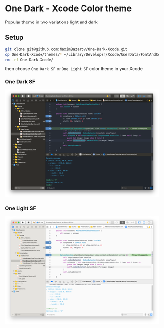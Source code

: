 # One Dark - Xcode Color theme

Popular theme in two variations light and dark

## Setup
```sh
git clone git@github.com:MaximBazarov/One-Dark-Xcode.git
cp One-Dark-Xcode/themes/* ~/Library/Developer/Xcode/UserData/FontAndColorThemes/
rm -rf One-Dark-Xcode/

```

then choose `One Dark SF` or `One Light SF` color theme in your Xcode


### One Dark SF
![Code Screenshot](https://github.com/MaximBazarov/One-Dark-Xcode/blob/master/ss/sf_dark.png)

### One Light SF
![Code Screenshot](https://github.com/MaximBazarov/One-Dark-Xcode/blob/master/ss/sf_light.png)
